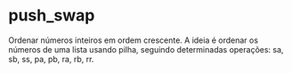 # push_swap

Ordenar números inteiros em ordem crescente.
A ideia é ordenar os números de uma lista usando pilha, seguindo determinadas operações:
sa, sb, ss, pa, pb, ra, rb, rr.
